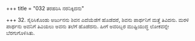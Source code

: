 +++
title = "032 ತರಹರಿಸಿ ನರನಿಕ್ಕಿದನು"

+++
32. ಸೈರಿಸಿಕೊಂಡು ಅರ್ಜುನನು ಶಿವನ ಎದೆಯೆಡೆಗೆ ಹೊಡೆದರೆ, ಶಿವನು ಪಾರ್ಥನಿಗೆ ಮತ್ತೆ ತಿವಿದನು. ಮರಳಿ ಪಾರ್ಥನು ಅವನಿಗೆ ತಿವಿಯಲು ಅವನು ತಲೆಗೆ ಹೊಡೆದನು. ಹೀಗೆ ಅವರಿಬ್ಬರ ಮುಷ್ಟಿಯುದ್ಧ ಲೋಕವನ್ನೇ ಬೆರಗುಗೊಳಿಸಿತು.